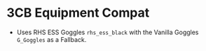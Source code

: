 # 3CB Equipment Compat

- Uses RHS ESS Goggles `rhs_ess_black` with the Vanilla Goggles `G_Goggles` as a Fallback.
